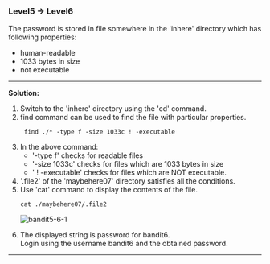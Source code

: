### Level5 -> Level6

The password is stored in file somewhere in the 'inhere' directory which has following properties:<br/>
<ul>
<li>human-readable</li>
<li>1033 bytes in size</li>
<li>not executable</li>
</ul>
<hr/>
<b>Solution:</b><br/>
<p>
<ol> 
<li>Switch to the 'inhere' directory using the 'cd' command.</li>

<li>find command can be used to find the file with particular properties.</li>

<code> find ./* -type f -size 1033c ! -executable</code><br/>

<li>In the above command:<br/>
<ul>
<li>'-type f' checks for readable files</li>
<li>'-size 1033c' checks for files which are 1033 bytes in size</li>
<li>' ! -executable' checks for files which are NOT executable.</li>
</ul>
</li>

<li>'.file2' of the 'maybehere07' directory satisfies all the conditions.</li>

<li>Use 'cat' command to display the contents of the file.</li>

<code>cat ./maybehere07/.file2</code><br/>

![bandit5-6-1](https://user-images.githubusercontent.com/88927842/178915946-a9fb9977-5c06-4eea-8371-5a0aa77a1747.png)

<li>The displayed string is password for bandit6.<br/>
Login using the username bandit6 and the obtained password.</li>

</ol>
</p>

<hr/>




